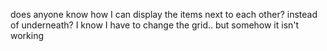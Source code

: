 does anyone know how I can display the items next to each other? instead of underneath? I know I have to change the grid.. but somehow it isn't working
